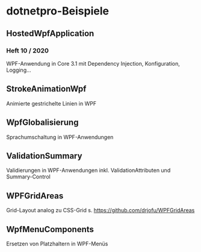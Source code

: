 # dotnetpro-Beispiele

## HostedWpfApplication
### Heft 10 / 2020
WPF-Anwendung in Core 3.1 mit Dependency Injection, Konfiguration, Logging...

## StrokeAnimationWpf
Animierte gestrichelte Linien in WPF

## WpfGlobalisierung
Sprachumschaltung in WPF-Anwendungen

## ValidationSummary
Validierungen in WPF-Anwendungen inkl. ValidationAttributen und Summary-Control

## WPFGridAreas
Grid-Layout analog zu CSS-Grid
s. https://github.com/drjofu/WPFGridAreas

## WpfMenuComponents
Ersetzen von Platzhaltern in WPF-Menüs
